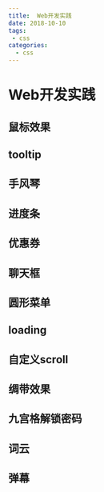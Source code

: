 ```yaml
--- 
title:  Web开发实践
date: 2018-10-10
tags: 
 - css
categories:
  - css
---
```

# Web开发实践



## 鼠标效果
<Active1/>

<Active2/>

<Active3/>

<Active4/>

<Active5/>

## tooltip

## 手风琴

## 进度条

## 优惠券

## 聊天框

## 圆形菜单

## loading

## 自定义scroll

## 绸带效果

## 九宫格解锁密码

## 词云

## 弹幕
